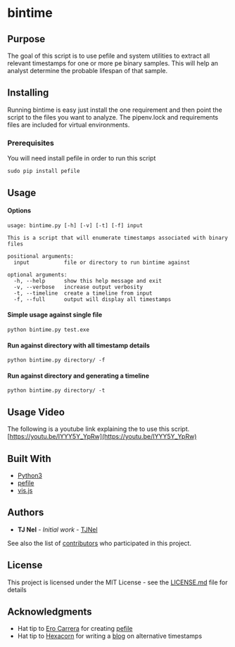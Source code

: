 # bintime

## Purpose
The goal of this script is to use pefile and system utilities to extract all relevant timestamps for one or more pe binary samples. This will help an analyst determine the probable lifespan of that sample.

## Installing

Running bintime is easy just install the one requirement and then point the script to the files you want to analyze. The pipenv.lock and requirements files are included for virtual environments.

### Prerequisites
You will need install pefile in order to run this script
```
sudo pip install pefile
``` 

## Usage

#### Options 
```
usage: bintime.py [-h] [-v] [-t] [-f] input

This is a script that will enumerate timestamps associated with binary files

positional arguments:
  input           file or directory to run bintime against

optional arguments:
  -h, --help      show this help message and exit
  -v, --verbose   increase output verbosity
  -t, --timeline  create a timeline from input
  -f, --full      output will display all timestamps
```

#### Simple usage against single file
```
python bintime.py test.exe
```

#### Run against directory with all timestamp details
```
python bintime.py directory/ -f
```

#### Run against directory and generating a timeline
```
python bintime.py directory/ -t
```

## Usage Video

The following is a youtube link explaining the to use this script.
[https://youtu.be/IYYY5Y_YpRw](https://youtu.be/IYYY5Y_YpRw)

## Built With

* [Python3](https://github.com/python/cpython)
* [pefile](https://github.com/erocarrera/pefile)
* [vis.js](http://visjs.org/)

## Authors

* **TJ Nel** - *Initial work* - [TJNel](https://github.com/tjnel)

See also the list of [contributors](https://github.com/tjnel/bintime/contributors) who participated in this project.

## License

This project is licensed under the MIT License - see the [LICENSE.md](LICENSE.md) file for details

## Acknowledgments

* Hat tip to [Ero Carrera](https://github.com/erocarrera) for creating [pefile](https://github.com/erocarrera/pefile)
* Hat tip to [Hexacorn](http://www.hexacorn.com/blog/) for writing a [blog](http://www.hexacorn.com/blog/2014/12/18/the-not-so-boring-land-of-borland-executables-part-2/) on alternative timestamps 